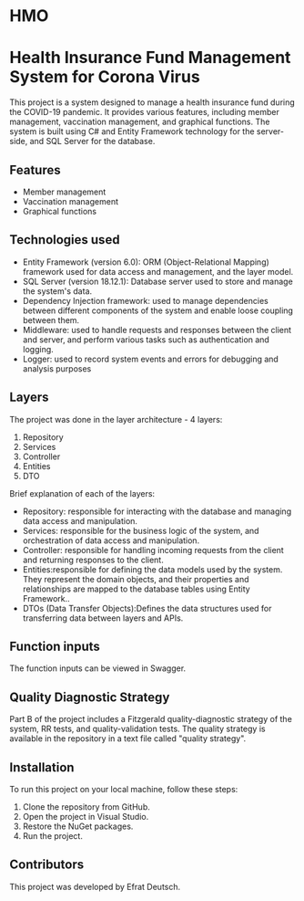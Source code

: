 # HMO

# Health Insurance Fund Management System for Corona Virus

This project is a system designed to manage a health insurance fund during the COVID-19 pandemic. It provides various features, including member management, vaccination management, and graphical functions. The system is built using C# and Entity Framework technology for the server-side, and SQL Server for the database. 

## Features
- Member management
- Vaccination management
- Graphical functions

## Technologies used
- Entity Framework (version 6.0): ORM (Object-Relational Mapping) framework used for data access and management, and the layer model.
- SQL Server (version 18.12.1): Database server used to store and manage the system's data.
- Dependency Injection framework: used to manage dependencies between different components of the system and enable loose coupling between them.
- Middleware: used to handle requests and responses between the client and server, and perform various tasks such as authentication and logging.
- Logger: used to record system events and errors for debugging and analysis purposes

## Layers
The project was done in the layer architecture - 4 layers:
1. Repository
2. Services
3. Controller
4. Entities
5. DTO

Brief explanation of each of the layers:
- Repository: responsible for interacting with the database and managing data access and manipulation.
- Services: responsible for the business logic of the system, and orchestration of data access and manipulation.
- Controller: responsible for handling incoming requests from the client and returning responses to the client.
- Entities:responsible for defining the data models used by the system. They represent the domain objects, and their properties and relationships are mapped to     the database tables using Entity Framework..
- DTOs (Data Transfer Objects):Defines the data structures used for transferring data between layers and APIs.


## Function inputs
The function inputs can be viewed in Swagger.

## Quality Diagnostic Strategy
Part B of the project includes a Fitzgerald quality-diagnostic strategy of the system, RR tests, and quality-validation tests. The quality strategy is available in the repository in a text file called "quality strategy". 

## Installation
To run this project on your local machine, follow these steps:
1. Clone the repository from GitHub.
2. Open the project in Visual Studio.
3. Restore the NuGet packages.
4. Run the project.

## Contributors
This project was developed by Efrat Deutsch.

